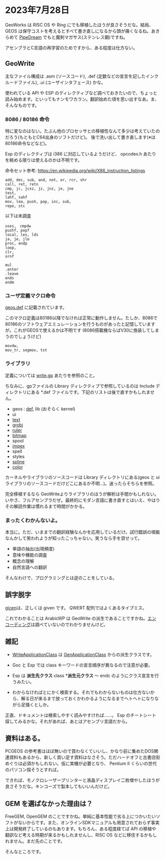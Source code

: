 # 2023年7月28日

GeoWorks は RISC OS や Ring にでも移植したほうが良さそうだな。結局、 GEOS は保守コストを考えるとすべて書き直しになるから頭が痛くなるね。あきらめて [PipeDream](https://croftnuisk.co.uk/coltsoft/pipedream) でもと魔剣マガサス(ステンレス鋼)ですね。

アセンブラとC言語の再学習のためですから、ある程度は仕方ない。

## GeoWrite

主なファイル構成は .asm (ソースコード), .def (定数などの宣言を記したインクルードファイル), .ui (ユーザインタフェース) かな。

使われている API や ESP のディレクティブなど調べておきたいので、ちょっと読み始めます。といってもナンモワカラン。翻訳始めた頃を思い出すなあ。ま、そんなものです。

### 8086 / 80186 命令

特に変なのはない。たぶん他のプロセッサとの移植性なんて多少は考えていたのだろう(もともとC64出身のソフトだけど)。
後で洗い出して書き直します(※は80186命令などなど)。

Esp のディレクティブは i386 に対応しているようだけど、 opcodes.h あたりを眺める限りは使えるのかは不明です。

命令セット参考: https://en.wikipedia.org/wiki/X86_instruction_listings

```
add, dec, sub, and, not, or, rcr, shr
call, ret, retn
cmp, jc, jcxz, jz, jnz, je, jne
test,
lahf, sahf
mov, lea, push, pop, inc, sub, 
repe, stc
```

以下は未調査

```
uses,　cmpdw
pushf, popf
local, les, lds
ja, je, jle
proc, endp
loop,
clr,
ornf

mul
.enter
.leave
ends
endm
```

### ユーザ定義マクロ命令

[geos.def](https://github.com/bluewaysw/pcgeos/blob/9672d033f192a4fd5103103bf385cc8cd58c48b7/Include/geos.def) に記載されています。

このマクロ定義は80186以降でなければ正常に動作しません。たしか、8086で80186のソフトウェアエミュレーションを行うものがあったと記憶していますが。これがGEOSで使えるかは不明です (8086搭載機ならばV30に換装してしまうのでしょうけど)

```
movdw,
mov_tr, segmov, tst
```

### ライブラリ

定義については [write.gp](https://github.com/bluewaysw/pcgeos/blob/9672d033f192a4fd5103103bf385cc8cd58c48b7/Appl/GeoWrite/write.gp#L46C1-L46C1) あたりを参照のこと。

ちなみに、gpファイルの Library ディレクティブで参照しているのは Include ディレクトリにある *.def ファイルです。下記のリストは後で直すかもしれません。

*	geos : [def](https://github.com/bluewaysw/pcgeos/blob/master/Include/geos.def), lib (おそらく kernel)
*	ui
*	[text](https://github.com/bluewaysw/pcgeos/tree/master/Library/Text)
*	[grobj](https://github.com/bluewaysw/pcgeos/tree/master/Library/GrObj)
*	[ruler](https://github.com/bluewaysw/pcgeos/tree/master/Library/Ruler)
*	[bitmap](https://github.com/bluewaysw/pcgeos/tree/master/Library/Bitmap)
*	spool
*	[impex](https://github.com/bluewaysw/pcgeos/tree/master/Library/Impex)
*	spell
*	styles
*	[spline](https://github.com/bluewaysw/pcgeos/tree/master/Library/Spline)
*	[color](https://github.com/bluewaysw/pcgeos/tree/master/Library/Color)

カーネルやライブラリのソースコードは Library ディレクトリにある(geos と ui ライブラリのソースコードだけどこにあるか不明...)。迷ったらそちらを参照。

完全移植するなら GeoWriteよりライブラリのほうが解析は手間かもしれない。いやさ、フルアセンブラだぜ。最終的にモダン言語に書き直すとはいえ、やはりその解読作業は慣れるまで時間がかかる。

### まったくわかんないよ。
本当に。ただ、いままでの翻訳経験なんかを応用しているだけ。試行錯誤の噴飯なんかして笑われようが知ったこっちゃない。笑うなら手を貸せって。

* 単語の抽出(出現頻度)
* 意味や機能の調査
* 概念の理解
* 自然言語への翻訳

そんなわけで、プログラミングとは逆のことをしている。

## 誤字脱字

[gicen](https://github.com/search?q=repo%3Abluewaysw%2Fpcgeos%20gicen&type=code)は、正しくは given です。 QWERT 配列ではよくあるタイプミス。 

これでわかることは ArabicWP は GeoWrite の派生であることですかね。[エンコーディング](https://ja.wikipedia.org/wiki/%E3%82%A2%E3%83%A9%E3%83%93%E3%82%A2%E6%96%87%E5%AD%97)は調べていないのでわかりませんけど。



## 雑記

* [WriteApplicationClass](https://github.com/search?q=repo%3Abluewaysw%2Fpcgeos+WriteApplicationClass&type=code) は [GenApplicationClass](https://github.com/search?q=repo%3Abluewaysw%2Fpcgeos+GenApplicationClass&type=code) からの派生クラスです。 

* Goc と Esp では class キーワードの宣言順序が異なるので注意が必要。

* Esp は **派生先クラス** class ***派生元クラス** 〜 endc のようにクラス宣言を行うみたい。

* わからなければとにかく検索する。それでもわからないものは仕方ないから、解る日が来るまで放っておくかわかるようになるまでヘトヘトになりながら足掻くとしか。

正直、ドキュメントは検索しやすく読みやすければ……。 Esp のチートシート探してみるかな。それがあれば、あとはアセンブリ言語だから。

## 資料はある。

PCGEOS の参考書はほぼ無いので買わなくていいし、かなり前に集めたDOS関連資料もあるから、新しく買い足す資料はなさそう。ただハードオフと古書店街めぐりは必須かもしれない。仮に実機が必要となり、 Pentium II くらいの世代のパソコン探そうとすれば。

できれば、モノクロレーザープリンターと液晶ディスプレイ二枚増やしたほうが良さそうだな。キンコーズで製本してもいいんだけど。

## GEM を選ばなかった理由は？ 

FreeGEM, OpenGEM のことですかね。単純に基本性能で劣る上につかいたいソフトがないからです。また、オンラインSDKマニュアルも用意されておらず事実上は開発終了しているのもあります。もちろん、ある程度経てば API の移植や翻訳など考える時期が来るかもしれませんし、RISC OS などに移住するかもしれません。まだ先のことです。

そんなところです。
